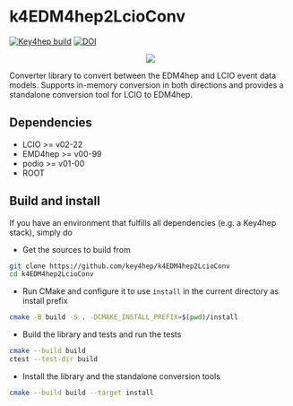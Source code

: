 # k4EDM4hep2LcioConv

[![Key4hep build](https://github.com/key4hep/k4EDM4hep2LcioConv/actions/workflows/key4hep-build.yaml/badge.svg)](https://github.com/key4hep/k4EDM4hep2LcioConv/actions/workflows/key4hep-build.yaml)
[![DOI](https://zenodo.org/badge/478554694.svg)](https://zenodo.org/doi/10.5281/zenodo.13837370)

<p align="center">
  <img src="doc/k4EDM4hep2LcioConv_logo.svg"/>
</p>


Converter library to convert between the EDM4hep and LCIO event data models.
Supports in-memory conversion in both directions and provides a standalone
conversion tool for LCIO to EDM4hep.

## Dependencies
- LCIO >= v02-22
- EMD4hep >= v00-99
- podio >= v01-00
- ROOT 

## Build and install

If you have an environment that fulfills all dependencies (e.g. a Key4hep stack), simply do

- Get the sources to build from
```bash
git clone https://github.com/key4hep/k4EDM4hep2LcioConv
cd k4EDM4hep2LcioConv
```
- Run CMake and configure it to use `install` in the current directory as install prefix
```bash
cmake -B build -S . -DCMAKE_INSTALL_PREFIX=$(pwd)/install
```
- Build the library and tests and run the tests
```bash
cmake --build build
ctest --test-dir build
```
- Install the library and the standalone conversion tools
```bash
cmake --build build --target install
```
